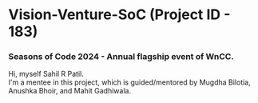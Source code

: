 # Vision-Venture-SoC (Project ID - 183)
### Seasons of Code 2024 - Annual flagship event of WnCC.

Hi, myself Sahil R Patil. <br>
I'm a mentee in this project, which is guided/mentored by Mugdha Bilotia, Anushka Bhoir, and Mahit Gadhiwala. <br>
